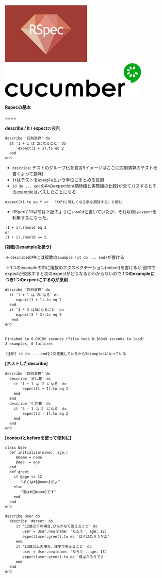 ![Alt Text](https://github.com/yhidetoshi/Pictures/raw/master/Rspec_Study/rspec-icon.png)
![Alt Text](https://github.com/yhidetoshi/Pictures/raw/master/Rspec_Study/cucumber-icon.png)
#### Rspecの基本
====

**describe / it / expect**の役割
```
describe '四則演算' do
  it '1 + 1 は 2になること' do
      expect(1 + 1).to eq 2
  end
end
```

- `describe`: テストのグループ化を宣言!(イメージはここに四則演算のテストを書くよって意味)
- `it`はテストを`example`という単位にまとめる役割
- `id do ... end`の中のexpection(期待値と実際値の比較)が全てパスするとそのexampleはパスしたことになる
```
expect(X).to eq Y =>  『XがYに等しくなる事を期待する』と読む
```

- RSpec2.10以前は下記のように`should`と書いていたが、それ以降は`expect`を利用するになった。
```
(1 + 1).should eq 2
or
(1 + 1).should == 2
```

**[複数のexampleを扱う]**

-> `describe`の中には複数の`example (it do ... end)`が書ける

-> 1つのexampleの中に複数のエクスペクテーション(extect)を書けるが
途中でexpectが失敗すると次のexpectがどうなるかわからないので
**1つのexampleにつき1つのexpectにするのが原則**

```
describe '四則演算' do
  it '1 + 1 は 2になる' do
     expect(1 + 1).to eq 2
  end
  it '3 * 3 は9になること' do
     expect(3 * 3).to eq 9
   end
end


Finished in 0.00196 seconds (files took 0.18043 seconds to load)
2 examples, 0 failures

(注釈) it do ... endを2回定義しているから2examplesになっている
```

**[ネストしたdescribe]**
```
describe '四則演算' do
  describe '足し算' do
    it '1 + 1 は ２ になる' do
        expect(1 + 1).to eq 2
    end
  end
  describe '引き算' do
    it '3 - 1 は 2　になる' do
        expect(3 - 1).to eq 2
    end
  end
end
```

**[contextとbeforeを使って便利に]**
```
class User
  def initialize(name:, age:)
     @name = name
     @age  = age
  end
  def greet
    if @age <= 12
       "ぼくは#{@name}だよ"
    else
       "僕は#{@name}です"
    end
  end
end

describe User do
  describe '#greet' do
     it '12歳以下の場合,ひらがなで答えること' do
        user = User.new(name: 'たろう', age: 12)
        expect(user.greet).to eq 'ぼくはたろうだよ'
     end
     it '13歳以上の場合、漢字で答えること' do
        user = User.new(name: 'たろう', age: 13)
        expect(user.greet).to eq '僕はたろうです'
     end
  end
end
```
